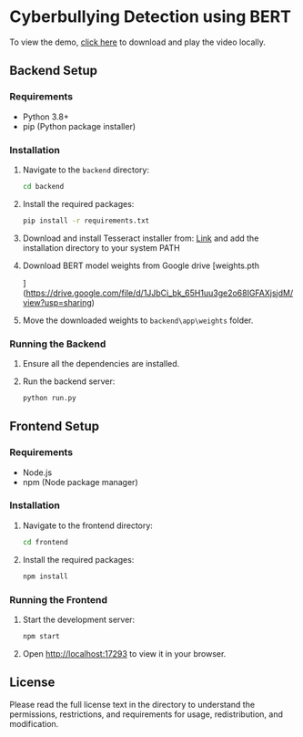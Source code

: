 # Cyberbullying Detection using BERT

To view the demo, [click here](https://github.com/kadirikumar-uptycs/Cyberbullying_Classification/blob/main/result.mp4) to download and play the video locally.

## Backend Setup

### Requirements

- Python 3.8+
- pip (Python package installer)

### Installation

1. Navigate to the `backend` directory:

   ```sh
   cd backend
   ```
2. Install the required packages:

   ```sh
   pip install -r requirements.txt
   ```
3. Download and install Tesseract installer from: [Link](https://github.com/UB-Mannheim/tesseract/wiki) and add the installation directory to your system PATH
4. Download BERT model weights from Google drive [weights.pth

   ](https://drive.google.com/file/d/1JJbCi_bk_65H1uu3ge2o68IGFAXjsjdM/view?usp=sharing)
5. Move the downloaded weights to `backend\app\weights` folder.

### Running the Backend

1. Ensure all the dependencies are installed.
2. Run the backend server:

   ```sh
   python run.py
   ```

## Frontend Setup

### Requirements

- Node.js
- npm (Node package manager)

### Installation

1. Navigate to the frontend directory:

   ```sh
   cd frontend
   ```
2. Install the required packages:

   ```sh
   npm install
   ```

### Running the Frontend

1. Start the development server:

   ```sh
   npm start
   ```
2. Open [http://localhost:17293](http://localhost:17293) to view it in your browser.

## License

Please read the full license text in the directory to understand the permissions, restrictions, and requirements for usage, redistribution, and modification.
